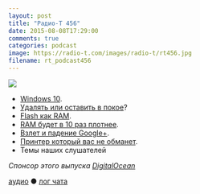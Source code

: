 ```yaml
---
layout: post
title: "Радио-Т 456"
date: 2015-08-08T17:29:00
comments: true
categories: podcast
image: https://radio-t.com/images/radio-t/rt456.jpg
filename: rt_podcast456
---
```

![](https://radio-t.com/images/radio-t/rt456.jpg)

* [Windows 10](http://www.theverge.com/2015/7/28/9045331/microsoft-windows-10-review).
* [Удалять или оставить в покое](http://liberatum.ru/exclusive/windows-10-license)?
* [Flash как RAM](http://www.theplatform.net/2015/08/05/flash-disruption-comes-to-server-main-memory/).
* [RAM будет в 10 раз плотнее](http://blog.jooq.org/2015/08/05/ram-is-the-new-ssd/).
* [Взлет и падение Google+](http://mashable.com/2015/08/02/google-plus-history/).
* [Принтер который вас не обманет](http://www.wired.com/2015/08/epson-printer-no-cartridge/).
* Темы наших слушателей

_Спонсор этого выпуска [DigitalOcean](https://www.digitalocean.com)_

[аудио](http://cdn.radio-t.com/rt_podcast456.mp3) ● [лог чата](http://chat.radio-t.com/logs/radio-t-456.html)
<audio src="http://cdn.radio-t.com/rt_podcast456.mp3" preload="none"></audio>
